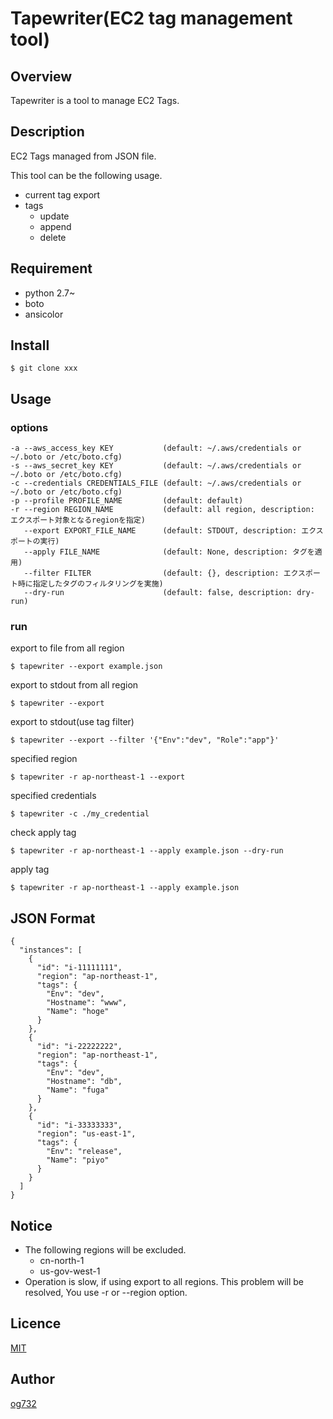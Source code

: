 Tapewriter(EC2 tag management tool)
====

## Overview
Tapewriter is a tool to manage EC2 Tags.

## Description
EC2 Tags managed from JSON file.

This tool can be the following usage.

- current tag export
- tags
    - update
    - append
    - delete


## Requirement
- python 2.7~
- boto
- ansicolor

## Install
```
$ git clone xxx
```

## Usage
### options
```
-a --aws_access_key KEY           (default: ~/.aws/credentials or ~/.boto or /etc/boto.cfg)
-s --aws_secret_key KEY           (default: ~/.aws/credentials or ~/.boto or /etc/boto.cfg)
-c --credentials CREDENTIALS_FILE (default: ~/.aws/credentials or ~/.boto or /etc/boto.cfg)
-p --profile PROFILE_NAME         (default: default)
-r --region REGION_NAME           (default: all region, description: エクスポート対象となるregionを指定)
   --export EXPORT_FILE_NAME      (default: STDOUT, description: エクスポートの実行)
   --apply FILE_NAME              (default: None, description: タグを適用)
   --filter FILTER                (default: {}, description: エクスポート時に指定したタグのフィルタリングを実施)
   --dry-run                      (default: false, description: dry-run)
```

### run
export to file from all region

```
$ tapewriter --export example.json
```

export to stdout from all region

```
$ tapewriter --export
```

export to stdout(use tag filter)

```
$ tapewriter --export --filter '{"Env":"dev", "Role":"app"}'
```

specified region

```
$ tapewriter -r ap-northeast-1 --export
```

specified credentials

```
$ tapewriter -c ./my_credential
```

check apply tag

```
$ tapewriter -r ap-northeast-1 --apply example.json --dry-run
```

apply tag

```
$ tapewriter -r ap-northeast-1 --apply example.json
```


## JSON Format
```
{
  "instances": [
    {
      "id": "i-11111111",
      "region": "ap-northeast-1",
      "tags": {
        "Env": "dev",
        "Hostname": "www",
        "Name": "hoge"
      }
    },
    {
      "id": "i-22222222",
      "region": "ap-northeast-1",
      "tags": {
        "Env": "dev",
        "Hostname": "db",
        "Name": "fuga"
      }
    },
    {
      "id": "i-33333333",
      "region": "us-east-1",
      "tags": {
        "Env": "release",
        "Name": "piyo"
      }
    }
  ]
}
```

## Notice
- The following regions will be excluded.
    - cn-north-1
    - us-gov-west-1
- Operation is slow, if using export to all regions. This problem will be resolved, You use -r or --region option.

## Licence

[MIT](https://github.com/tcnksm/tool/blob/master/LICENCE)

## Author

[og732](https://github.com/om732)
